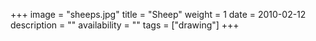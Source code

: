 +++
image = "sheeps.jpg"
title = "Sheep"
weight = 1
date = 2010-02-12
description = ""
availability = ""
tags = ["drawing"]
+++
